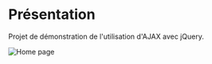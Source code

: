 # Présentation

Projet de démonstration de l'utilisation d'AJAX avec jQuery.

![Home page](http://git.aubm.net/kendo5731/ajax-training/raw/master/doc/home.png)